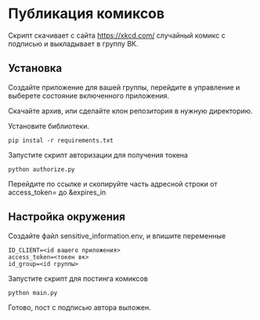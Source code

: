 # Публикация комиксов

Скрипт скачивает с сайта https://xkcd.com/ случайный комикс с подписью и выкладывает в группу ВК.  

## Установка

Создайте приложение для вашей группы, перейдите в управление и выберете состояние включенного приложения.

Скачайте архив, или сделайте клон репозитория в нужную директорию.

Установите библиотеки.

```
pip instal -r requirements.txt
```

Запустите скрипт авторизации для получения токена

```
python authorize.py
```

Перейдите по ссылке и скопируйте часть адресной строки от access_token= до &expires_in

## Настройка окружения

Создайте файл sensitive_information.env, и впишите переменные
```
ID_CLIENT=<id вашего приложения>
access_token=<токен вк>
id_group=<id группы>
```

Запустите скрипт для постинга комиксов

```
python main.py
```

Готово, пост с подписью автора выложен.